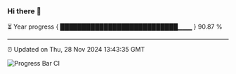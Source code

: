 ### Hi there 👋

⏳ Year progress { ███████████████████████████▁▁▁ } 90.87 %

---

⏰ Updated on Thu, 28 Nov 2024 13:43:35 GMT

![Progress Bar CI](https://github.com/IshwaranRudhara/GIT-ACTION/workflows/Progress%20Bar%20CI/badge.svg)

